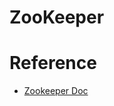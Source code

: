 # ZooKeeper

# Reference
- [Zookeeper Doc](https://zookeeper.apache.org/doc/current/zookeeperProgrammers.html)